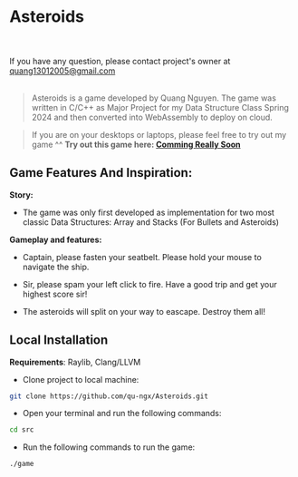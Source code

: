 # Asteroids

<br></br>
If you have any question, please contact project's owner at quang13012005@gmail.com
<br></br>

> Asteroids is a game developed by Quang Nguyen. The game was written in C/C++ as Major Project for my Data Structure Class Spring 2024 and then converted into WebAssembly to deploy on cloud.

> If you are on your desktops or laptops, please feel free to try out my game ^^
> **Try out this game here: [Comming Really Soon]()**

## Game Features And Inspiration:

**Story:**

- The game was only first developed as implementation for two most classic Data Structures: Array and Stacks (For Bullets and Asteroids)

**Gameplay and features:**

- Captain, please fasten your seatbelt. Please hold your mouse to navigate the ship.

- Sir, please spam your left click to fire. Have a good trip and get your highest score sir!

- The asteroids will split on your way to eascape. Destroy them all!

## Local Installation

**Requirements**: Raylib, Clang/LLVM

- Clone project to local machine:

```bash
git clone https://github.com/qu-ngx/Asteroids.git
```

- Open your terminal and run the following commands:

```bash
cd src
```

- Run the following commands to run the game:

```bash
./game
```
